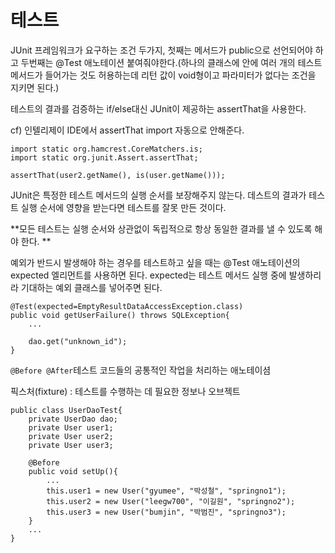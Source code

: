 # 테스트

JUnit 프레임워크가 요구하는 조건 두가지, 첫째는 메서드가 public으로 선언되어야 하고 두번째는 @Test 애노테이션 붙여줘야한다.(하나의 클래스에 안에 여러 개의 테스트 메서드가 들어가는 것도 허용하는데 리턴 값이 void형이고 파라미터가 없다는 조건을 지키면 된다.)

테스트의 결과를 검증하는 if/else대신 JUnit이 제공하는 assertThat을 사용한다. 

cf) 인텔리제이 IDE에서 assertThat import 자동으로 안해준다. 
```
import static org.hamcrest.CoreMatchers.is; 
import static org.junit.Assert.assertThat; 

assertThat(user2.getName(), is(user.getName()));
```

JUnit은 특정한 테스트 메서드의 실행 순서를 보장해주지 않는다. 데스트의 결과가 테스트 실행 순서에 영향을 받는다면 테스트를 잘못 만든 것이다. 

**모든 테스트는 실행 순서와 상관없이 독립적으로 항상 동일한 결과를 낼 수 있도록 해야 한다. **<br>

예외가 반드시 발생해야 하는 경우를 테스트하고 싶을 때는 @Test 애노테이션의 expected 엘리먼트를 사용하면 된다. expected는 테스트 메서드 실행 중에 발생하리라 기대하는 예외 클래스를 넣어주면 된다. 
```
@Test(expected=EmptyResultDataAccessException.class)
public void getUserFailure() throws SQLException{
    ...
    
    dao.get("unknown_id");
}
```

`@Before @After`테스트 코드들의 공통적인 작업을 처리하는 애노테이셤 

픽스처(fixture) : 테스트를 수행하는 데 필요한 정보나 오브젝트
```
public class UserDaoTest{
    private UserDao dao;
    private User user1;
    private User user2;
    private User user3;
    
    @Before
    public void setUp(){
        ...
        this.user1 = new User("gyumee", "박성철", "springno1");
        this.user2 = new User("leegw700", "이길원", "springno2");
        this.user3 = new User("bumjin", "박범진", "springno3");
    }
    ...
}
```
